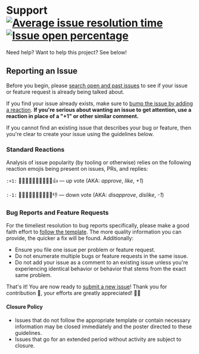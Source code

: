 # Support [![Average issue resolution time][badge-issue-resolution]][link-issue-resolution] [![Issue open percentage][badge-issue-percentage]][open-issues]

Need help? Want to help this project? See below!

## Reporting an Issue

Before you begin, please [search open and past issues][open-issues] to see if
your issue or feature request is already being talked about.

If you find your issue already exists, make sure to [bump the issue by adding a
reaction][github-blog]. **If you're serious about wanting an issue to get
attention, use a reaction in place of a "+1" or other similar comment.**

If you cannot find an existing issue that describes your bug or feature, then
you're clear to create your issue using the guidelines below.

### Standard Reactions

Analysis of issue popularity (by tooling or otherwise) relies on the following
reaction emojis being present on issues, PRs, and replies:

`:+1:` 👍🏿👍🏾👍🏽👍🏼👍🏻👍 — up vote (AKA: _approve_, _like_, _+1_)

`:-1:` 👎🏿👎🏾👎🏽👎🏼👎🏻👎 — down vote (AKA: _disapprove_, _dislike_, _-1_)

### Bug Reports and Feature Requests

For the timeliest resolution to bug reports specifically, please make a good
faith effort to [follow the template][choose-new-issue]. The more quality
information you can provide, the quicker a fix will be found. Additionally:

- Ensure you file one issue per problem or feature request.
- Do not enumerate multiple bugs or feature requests in the same issue.
- Do not add your issue as a comment to an existing issue unless you're
  experiencing identical behavior or behavior that stems from the exact same
  problem.

That's it! You are now ready to [submit a new issue][choose-new-issue]! Thank
you for contribution 🎉, your efforts are greatly appreciated! 🙌🏿

#### Closure Policy

- Issues that do not follow the appropriate template or contain necessary
  information may be closed immediately and the poster directed to these
  guidelines.
- Issues that go for an extended period without activity are subject to closure.

[badge-issue-percentage]:
  https://isitmaintained.com/badge/open/Xunnamius/unified-utils.svg
  'Open issues as a percentage of all issues'
[badge-issue-resolution]:
  https://isitmaintained.com/badge/resolution/Xunnamius/unified-utils.svg
  'Average time to resolve an issue'
[choose-new-issue]: https://github.com/Xunnamius/unified-utils/issues/new/choose
[github-blog]:
  https://github.com/blog/2119-add-reactions-to-pull-requests-issues-and-comments
[link-issue-resolution]:
  https://isitmaintained.com/project/Xunnamius/unified-utils
[open-issues]: https://github.com/Xunnamius/unified-utils/issues?q=
